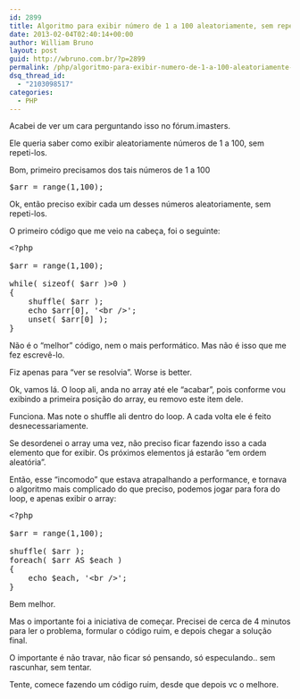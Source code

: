 ```yaml
---
id: 2899
title: Algoritmo para exibir número de 1 a 100 aleatoriamente, sem repetir
date: 2013-02-04T02:40:14+00:00
author: William Bruno
layout: post
guid: http://wbruno.com.br/?p=2899
permalink: /php/algoritmo-para-exibir-numero-de-1-a-100-aleatoriamente-sem-repetir/
dsq_thread_id:
  - "2103098517"
categories:
  - PHP
---
```

Acabei de ver um cara perguntando isso no fórum.imasters.

Ele queria saber como exibir aleatoriamente números de 1 a 100, sem repeti-los.
  
Bom, primeiro precisamos dos tais números de 1 a 100

<pre name="code" class="php">$arr = range(1,100);
</pre>

Ok, então preciso exibir cada um desses números aleatoriamente, sem repeti-los.
  
O primeiro código que me veio na cabeça, foi o seguinte:

<pre name="code" class="php">&lt;?php

$arr = range(1,100);

while( sizeof( $arr )>0 )
{
	shuffle( $arr );
	echo $arr[0], '&lt;br />';
	unset( $arr[0] );
}</pre>

Não é o &#8220;melhor&#8221; código, nem o mais performático. Mas não é isso que me fez escrevê-lo.
  
Fiz apenas para &#8220;ver se resolvia&#8221;. Worse is better.

Ok, vamos lá. O loop ali, anda no array até ele &#8220;acabar&#8221;, pois conforme vou exibindo a primeira posição do array, eu removo este item dele. 

Funciona. Mas note o shuffle ali dentro do loop. A cada volta ele é feito desnecessariamente.
  
Se desordenei o array uma vez, não preciso ficar fazendo isso a cada elemento que for exibir. Os próximos elementos já estarão &#8220;em ordem aleatória&#8221;.

Então, esse &#8220;incomodo&#8221; que estava atrapalhando a performance, e tornava o algoritmo mais complicado do que preciso, podemos jogar para fora do loop, e apenas exibir o array:

<pre name="code" class="php">&lt;?php

$arr = range(1,100);

shuffle( $arr );
foreach( $arr AS $each )
{
	echo $each, '&lt;br />';
}</pre>

Bem melhor.
  
Mas o importante foi a iniciativa de começar. Precisei de cerca de 4 minutos para ler o problema, formular o código ruim, e depois chegar a solução final.

O importante é não travar, não ficar só pensando, só especulando.. sem rascunhar, sem tentar.
  
Tente, comece fazendo um código ruim, desde que depois vc o melhore.